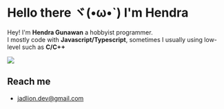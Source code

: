 # Hello there ヾ(•ω•`) I'm Hendra

Hey! I'm **Hendra Gunawan** a hobbyist programmer.<br>I mostly code with **Javascript/Typescript**, sometimes I usually using low-level such as **C/C++**

![](https://github-readme-stats.vercel.app/api/top-langs/?username=jadlionhd&layout=donut&theme=holi)

## Reach me
- [jadlion.dev@gmail.com](mailto:jadlion.dev@gmail.com)


<!---
<p align="left">
<a href="https://www.youtube.com/channel/UCrXvTWmb2AnWGKPCsFIn1_A" target="blank"><img align="left" src="https://cdn.jsdelivr.net/npm/simple-icons@3.0.1/icons/youtube.svg" alt="jadlionhd" height="30" width="30" /></a>
<a href="https://discord.gg/zCr2jeZ">
  <img align="left" alt="JadlionHD's Discord" width="30" src="https://cdn.jsdelivr.net/npm/simple-icons@v3/icons/discord.svg" />
</a>
</p>

